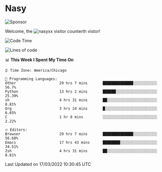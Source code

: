 # Nasy

<!--
<p align="center">
<img height="200" src="https://github-readme-stats.vercel.app/api?username=nasyxx&count_private=true&show_icons=true&theme=dracula&include_all_commits=true"/>
<img height="200" src="https://github-readme-stats.vercel.app/api/top-langs/?username=nasyxx&theme=dracula&hide=html,jupyter+notebook&count_private=true&show_icons=true"/>
</p>

  
----------------
-->

![Sponsor](https://img.shields.io/static/v1.svg?label=Sponsor&message=%E2%9D%A4&logo=GitHub&style=flat&color=pink)
 
Welcome, the ![nasyxx visitor counter](https://count.getloli.com/get/@nasyxx?theme=rule34)th vistor!
 
<!--START_SECTION:waka-->
![Code Time](http://img.shields.io/badge/Code%20Time-2%2C048%20hrs%208%20mins-blue)

![Lines of code](https://img.shields.io/badge/From%20Hello%20World%20I%27ve%20Written-5%20Million%20lines%20of%20code-blue)

📊 **This Week I Spent My Time On** 

```text
⌚︎ Time Zone: America/Chicago

💬 Programming Languages: 
Other                    29 hrs 7 mins       ██████████████░░░░░░░░░░░   56.7% 
Python                   13 hrs 2 mins       ██████░░░░░░░░░░░░░░░░░░░   25.39% 
sh                       4 hrs 31 mins       ██░░░░░░░░░░░░░░░░░░░░░░░   8.81% 
Org                      3 hrs 24 mins       █░░░░░░░░░░░░░░░░░░░░░░░░   6.65% 
C                        1 hr 8 mins         ░░░░░░░░░░░░░░░░░░░░░░░░░   2.22%

🔥 Editors: 
Browser                  29 hrs 7 mins       ██████████████░░░░░░░░░░░   56.68% 
Emacs                    17 hrs 43 mins      ████████░░░░░░░░░░░░░░░░░   34.51% 
Zsh                      4 hrs 31 mins       ██░░░░░░░░░░░░░░░░░░░░░░░   8.81%

```


 Last Updated on 17/03/2022 10:30:45 UTC
<!--END_SECTION:waka-->

<!-- ![visitors](https://visitor-badge.laobi.icu/badge?page_id=nasyxx.nasyxx) -->
